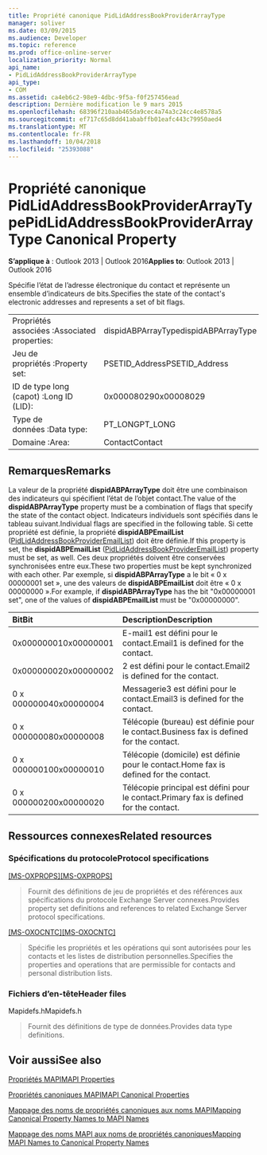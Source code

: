 ```yaml
---
title: Propriété canonique PidLidAddressBookProviderArrayType
manager: soliver
ms.date: 03/09/2015
ms.audience: Developer
ms.topic: reference
ms.prod: office-online-server
localization_priority: Normal
api_name:
- PidLidAddressBookProviderArrayType
api_type:
- COM
ms.assetid: ca4eb6c2-98e9-4dbc-9f5a-f0f257456ead
description: Dernière modification le 9 mars 2015
ms.openlocfilehash: 68396f210aab465da9cec4a74a3c24cc4e8578a5
ms.sourcegitcommit: ef717c65d8dd41ababffb01eafc443c79950aed4
ms.translationtype: MT
ms.contentlocale: fr-FR
ms.lasthandoff: 10/04/2018
ms.locfileid: "25393088"
---
```

# <a name="pidlidaddressbookproviderarraytype-canonical-property"></a><span data-ttu-id="e12d4-103">Propriété canonique PidLidAddressBookProviderArrayType</span><span class="sxs-lookup"><span data-stu-id="e12d4-103">PidLidAddressBookProviderArrayType Canonical Property</span></span>

  
  
<span data-ttu-id="e12d4-104">**S’applique à** : Outlook 2013 | Outlook 2016</span><span class="sxs-lookup"><span data-stu-id="e12d4-104">**Applies to**: Outlook 2013 | Outlook 2016</span></span> 
  
<span data-ttu-id="e12d4-105">Spécifie l’état de l’adresse électronique du contact et représente un ensemble d’indicateurs de bits.</span><span class="sxs-lookup"><span data-stu-id="e12d4-105">Specifies the state of the contact's electronic addresses and represents a set of bit flags.</span></span>
  
|||
|:-----|:-----|
|<span data-ttu-id="e12d4-106">Propriétés associées :</span><span class="sxs-lookup"><span data-stu-id="e12d4-106">Associated properties:</span></span>  <br/> |<span data-ttu-id="e12d4-107">dispidABPArrayType</span><span class="sxs-lookup"><span data-stu-id="e12d4-107">dispidABPArrayType</span></span>  <br/> |
|<span data-ttu-id="e12d4-108">Jeu de propriétés :</span><span class="sxs-lookup"><span data-stu-id="e12d4-108">Property set:</span></span>  <br/> |<span data-ttu-id="e12d4-109">PSETID_Address</span><span class="sxs-lookup"><span data-stu-id="e12d4-109">PSETID_Address</span></span>  <br/> |
|<span data-ttu-id="e12d4-110">ID de type long (capot) :</span><span class="sxs-lookup"><span data-stu-id="e12d4-110">Long ID (LID):</span></span>  <br/> |<span data-ttu-id="e12d4-111">0x00008029</span><span class="sxs-lookup"><span data-stu-id="e12d4-111">0x00008029</span></span>  <br/> |
|<span data-ttu-id="e12d4-112">Type de données :</span><span class="sxs-lookup"><span data-stu-id="e12d4-112">Data type:</span></span>  <br/> |<span data-ttu-id="e12d4-113">PT_LONG</span><span class="sxs-lookup"><span data-stu-id="e12d4-113">PT_LONG</span></span>  <br/> |
|<span data-ttu-id="e12d4-114">Domaine :</span><span class="sxs-lookup"><span data-stu-id="e12d4-114">Area:</span></span>  <br/> |<span data-ttu-id="e12d4-115">Contact</span><span class="sxs-lookup"><span data-stu-id="e12d4-115">Contact</span></span>  <br/> |
   
## <a name="remarks"></a><span data-ttu-id="e12d4-116">Remarques</span><span class="sxs-lookup"><span data-stu-id="e12d4-116">Remarks</span></span>

<span data-ttu-id="e12d4-117">La valeur de la propriété **dispidABPArrayType** doit être une combinaison des indicateurs qui spécifient l’état de l’objet contact.</span><span class="sxs-lookup"><span data-stu-id="e12d4-117">The value of the **dispidABPArrayType** property must be a combination of flags that specify the state of the contact object.</span></span> <span data-ttu-id="e12d4-118">Indicateurs individuels sont spécifiés dans le tableau suivant.</span><span class="sxs-lookup"><span data-stu-id="e12d4-118">Individual flags are specified in the following table.</span></span> <span data-ttu-id="e12d4-119">Si cette propriété est définie, la propriété **dispidABPEmailList** ([PidLidAddressBookProviderEmailList](pidlidaddressbookprovideremaillist-canonical-property.md)) doit être définie.</span><span class="sxs-lookup"><span data-stu-id="e12d4-119">If this property is set, the **dispidABPEmailList** ([PidLidAddressBookProviderEmailList](pidlidaddressbookprovideremaillist-canonical-property.md)) property must be set, as well.</span></span> <span data-ttu-id="e12d4-120">Ces deux propriétés doivent être conservées synchronisées entre eux.</span><span class="sxs-lookup"><span data-stu-id="e12d4-120">These two properties must be kept synchronized with each other.</span></span> <span data-ttu-id="e12d4-121">Par exemple, si **dispidABPArrayType** a le bit « 0 x 00000001 set », une des valeurs de **dispidABPEmailList** doit être « 0 x 00000000 ».</span><span class="sxs-lookup"><span data-stu-id="e12d4-121">For example, if **dispidABPArrayType** has the bit "0x00000001 set", one of the values of **dispidABPEmailList** must be "0x00000000".</span></span> 
  
|<span data-ttu-id="e12d4-122">**Bit**</span><span class="sxs-lookup"><span data-stu-id="e12d4-122">**Bit**</span></span>|<span data-ttu-id="e12d4-123">**Description**</span><span class="sxs-lookup"><span data-stu-id="e12d4-123">**Description**</span></span>|
|:-----|:-----|
|<span data-ttu-id="e12d4-124">0x00000001</span><span class="sxs-lookup"><span data-stu-id="e12d4-124">0x00000001</span></span>  <br/> |<span data-ttu-id="e12d4-125">E-mail1 est défini pour le contact.</span><span class="sxs-lookup"><span data-stu-id="e12d4-125">Email1 is defined for the contact.</span></span>  <br/> |
|<span data-ttu-id="e12d4-126">0x00000002</span><span class="sxs-lookup"><span data-stu-id="e12d4-126">0x00000002</span></span>  <br/> |<span data-ttu-id="e12d4-127">2 est défini pour le contact.</span><span class="sxs-lookup"><span data-stu-id="e12d4-127">Email2 is defined for the contact.</span></span>  <br/> |
|<span data-ttu-id="e12d4-128">0 x 00000004</span><span class="sxs-lookup"><span data-stu-id="e12d4-128">0x00000004</span></span>  <br/> |<span data-ttu-id="e12d4-129">Messagerie3 est défini pour le contact.</span><span class="sxs-lookup"><span data-stu-id="e12d4-129">Email3 is defined for the contact.</span></span>  <br/> |
|<span data-ttu-id="e12d4-130">0 x 00000008</span><span class="sxs-lookup"><span data-stu-id="e12d4-130">0x00000008</span></span>  <br/> |<span data-ttu-id="e12d4-131">Télécopie (bureau) est définie pour le contact.</span><span class="sxs-lookup"><span data-stu-id="e12d4-131">Business fax is defined for the contact.</span></span>  <br/> |
|<span data-ttu-id="e12d4-132">0 x 00000010</span><span class="sxs-lookup"><span data-stu-id="e12d4-132">0x00000010</span></span>  <br/> |<span data-ttu-id="e12d4-133">Télécopie (domicile) est définie pour le contact.</span><span class="sxs-lookup"><span data-stu-id="e12d4-133">Home fax is defined for the contact.</span></span>  <br/> |
|<span data-ttu-id="e12d4-134">0 x 00000020</span><span class="sxs-lookup"><span data-stu-id="e12d4-134">0x00000020</span></span>  <br/> |<span data-ttu-id="e12d4-135">Télécopie principal est défini pour le contact.</span><span class="sxs-lookup"><span data-stu-id="e12d4-135">Primary fax is defined for the contact.</span></span>  <br/> |
   
## <a name="related-resources"></a><span data-ttu-id="e12d4-136">Ressources connexes</span><span class="sxs-lookup"><span data-stu-id="e12d4-136">Related resources</span></span>

### <a name="protocol-specifications"></a><span data-ttu-id="e12d4-137">Spécifications du protocole</span><span class="sxs-lookup"><span data-stu-id="e12d4-137">Protocol specifications</span></span>

<span data-ttu-id="e12d4-138">[[MS-OXPROPS]](https://msdn.microsoft.com/library/f6ab1613-aefe-447d-a49c-18217230b148%28Office.15%29.aspx)</span><span class="sxs-lookup"><span data-stu-id="e12d4-138">[[MS-OXPROPS]](https://msdn.microsoft.com/library/f6ab1613-aefe-447d-a49c-18217230b148%28Office.15%29.aspx)</span></span>
  
> <span data-ttu-id="e12d4-139">Fournit des définitions de jeu de propriétés et des références aux spécifications du protocole Exchange Server connexes.</span><span class="sxs-lookup"><span data-stu-id="e12d4-139">Provides property set definitions and references to related Exchange Server protocol specifications.</span></span>
    
<span data-ttu-id="e12d4-140">[[MS-OXOCNTC]](https://msdn.microsoft.com/library/9b636532-9150-4836-9635-9c9b756c9ccf%28Office.15%29.aspx)</span><span class="sxs-lookup"><span data-stu-id="e12d4-140">[[MS-OXOCNTC]](https://msdn.microsoft.com/library/9b636532-9150-4836-9635-9c9b756c9ccf%28Office.15%29.aspx)</span></span>
  
> <span data-ttu-id="e12d4-141">Spécifie les propriétés et les opérations qui sont autorisées pour les contacts et les listes de distribution personnelles.</span><span class="sxs-lookup"><span data-stu-id="e12d4-141">Specifies the properties and operations that are permissible for contacts and personal distribution lists.</span></span>
    
### <a name="header-files"></a><span data-ttu-id="e12d4-142">Fichiers d’en-tête</span><span class="sxs-lookup"><span data-stu-id="e12d4-142">Header files</span></span>

<span data-ttu-id="e12d4-143">Mapidefs.h</span><span class="sxs-lookup"><span data-stu-id="e12d4-143">Mapidefs.h</span></span>
  
> <span data-ttu-id="e12d4-144">Fournit des définitions de type de données.</span><span class="sxs-lookup"><span data-stu-id="e12d4-144">Provides data type definitions.</span></span>
    
## <a name="see-also"></a><span data-ttu-id="e12d4-145">Voir aussi</span><span class="sxs-lookup"><span data-stu-id="e12d4-145">See also</span></span>



[<span data-ttu-id="e12d4-146">Propriétés MAPI</span><span class="sxs-lookup"><span data-stu-id="e12d4-146">MAPI Properties</span></span>](mapi-properties.md)
  
[<span data-ttu-id="e12d4-147">Propriétés canoniques MAPI</span><span class="sxs-lookup"><span data-stu-id="e12d4-147">MAPI Canonical Properties</span></span>](mapi-canonical-properties.md)
  
[<span data-ttu-id="e12d4-148">Mappage des noms de propriétés canoniques aux noms MAPI</span><span class="sxs-lookup"><span data-stu-id="e12d4-148">Mapping Canonical Property Names to MAPI Names</span></span>](mapping-canonical-property-names-to-mapi-names.md)
  
[<span data-ttu-id="e12d4-149">Mappage des noms MAPI aux noms de propriétés canoniques</span><span class="sxs-lookup"><span data-stu-id="e12d4-149">Mapping MAPI Names to Canonical Property Names</span></span>](mapping-mapi-names-to-canonical-property-names.md)


